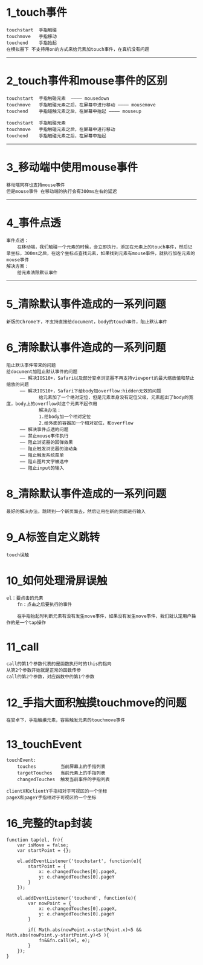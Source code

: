 # 1_touch事件

	touchstart	手指触碰
    touchmove	手指移动
    touchend	手指抬起
	在模拟器下 不支持用on的方式来给元素加touch事件，在真机没有问题

----------

# 2_touch事件和mouse事件的区别

	touchstart	手指触碰元素 	———— mousedown
    touchmove	手指触碰元素之后，在屏幕中进行移动 ———— mousemove
    touchend	手指碰触元素之后，在屏幕中抬起 ———— mouseup

	touchstart 	手指触碰元素
	touchmove 	手指触碰元素之后，在屏幕中进行移动
	touchend 	手指触碰元素之后，在屏幕中抬起

----------

# 3_移动端中使用mouse事件
	移动端同样也支持mouse事件
	但是mouse事件 在移动端的执行会有300ms左右的延迟

----------

# 4_事件点透
	事件点透：
		在移动端，我们触碰一个元素的时候，会立即执行，添加在元素上的touch事件，然后记录坐标，300ms之后，在这个坐标点查找元素，如果找到元素有mouse事件，就执行加在元素的mouse事件
    解决方案：
    	给元素清除默认事件

----------

# 5_清除默认事件造成的一系列问题
	新版的Chrome下，不支持直接给document，body的touch事件，阻止默认事件

# 6_清除默认事件造成的一系列问题
	阻止默认事件带来的问题
	给document加阻止默认事件的问题
         —— 解决IOS10+，Safari以及部分安卓浏览器不再支持viewport的最大缩放值和禁止缩放的问题
         —— 解决IOS10+，Safari下给body加overflow:hidden无效的问题
				给元素加了一个绝对定位，但是元素本身没有定位父级，元素超出了body的宽度，body上的overflow对这个元素不起作用
				解决办法：
				1.给body加一个相对定位
				2.给外面的容器加一个相对定位，和overflow
         —— 解决事件点透的问题
         —— 禁止mouse事件执行
         —— 阻止浏览器的回弹效果
         —— 阻止触发浏览器的滚动条
         —— 阻止触发系统菜单
         —— 阻止图片文字被选中
         —— 阻止input的输入

# 8_清除默认事件造成的一系列问题
	最好的解决办法，跳转到一个新页面去，然后让用在新的页面进行输入

# 9_A标签自定义跳转
	touch误触

# 10_如何处理滑屏误触
	el：要点击的元素
		fn：点击之后要执行的事件

		在手指抬起时判断元素有没有发生move事件，如果没有发生move事件，我们就认定用户操作的是一个tap操作

# 11_call
	call的第1个参数代表的是函数执行时的this的指向
    从第2个参数开始就是正常的函数传参
    call的第2个参数，对应函数中的第1个参数

# 12_手指大面积触摸touchmove的问题
	在安卓下，手指触摸元素，容易触发元素的touchmove事件

# 13_touchEvent
	touchEvent:
		touches			当前屏幕上的手指列表
		targetTouches	当前元素上的手指列表
		changedTouches	触发当前事件的手指列表

	clientX和clientY手指相对于可视区的一个坐标
	pageX和pageY手指相对于可视区的一个坐标

# 16_完整的tap封装
	function tap(el, fn){
		var isMove = false;
		var startPoint = {};

		el.addEventListener('touchstart', function(e){
			startPoint = {
				x: e.changedTouches[0].pageX,
				y: e.changedTouches[0].pageY
			}
		});

		el.addEventListener('touchend', function(e){
			var nowPoint = {
				x: e.changedTouches[0].pageX,
				y: e.changedTouches[0].pageY
			}
			
			if( Math.abs(nowPoint.x-startPoint.x)<5 && Math.abs(nowPoint.y-startPoint.y)<5 ){
				fn&&fn.call(el, e);
			}
		});
	}
